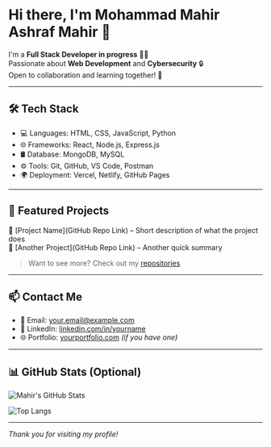 # Hi there, I'm Mohammad Mahir Ashraf Mahir 👋

I'm a **Full Stack Developer in progress** 👨‍💻  
Passionate about **Web Development** and **Cybersecurity** 🔒  
Open to collaboration and learning together! 🚀

---

## 🛠️ Tech Stack

- 💻 Languages: HTML, CSS, JavaScript, Python
- 🌐 Frameworks: React, Node.js, Express.js
- 🛢️ Database: MongoDB, MySQL
- ⚙️ Tools: Git, GitHub, VS Code, Postman
- 🌍 Deployment: Vercel, Netlify, GitHub Pages

---

## 📂 Featured Projects

🔸 [Project Name](GitHub Repo Link) – Short description of what the project does  
🔸 [Another Project](GitHub Repo Link) – Another quick summary

> Want to see more? Check out my [repositories](https://github.com/mahir-ashraf?tab=repositories)

---

## 📫 Contact Me

- 📧 Email: your.email@example.com  
- 💼 LinkedIn: [linkedin.com/in/yourname](https://linkedin.com/in/yourname)  
- 🌐 Portfolio: [yourportfolio.com](https://yourportfolio.com) *(if you have one)*

---

## 📊 GitHub Stats (Optional)

![Mahir's GitHub Stats](https://github-readme-stats.vercel.app/api?username=mahir-ashraf&show_icons=true&theme=radical)

![Top Langs](https://github-readme-stats.vercel.app/api/top-langs/?username=mahir-ashraf&layout=compact&theme=radical)

---

_Thank you for visiting my profile!_

